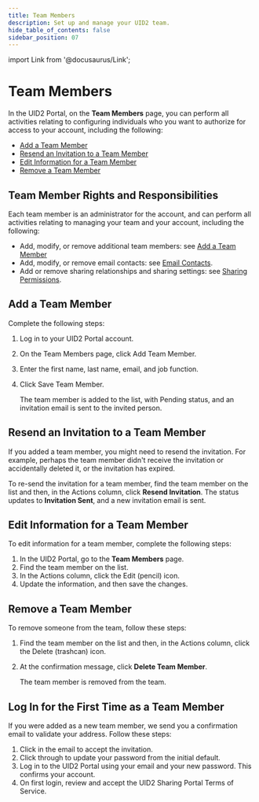 ```yaml
---
title: Team Members
description: Set up and manage your UID2 team.
hide_table_of_contents: false
sidebar_position: 07
---
```


import Link from '@docusaurus/Link';

# Team Members

<!-- It includes the following:

- [Team Member Rights and Responsibilities](#team-member-rights-and-responsibilities)
- [Add a Team Member](#add-a-team-member)
- [Resend an Invitation to a Team Member](#resend-an-invitation-to-a-team-member) 
- [Edit Information for a Team Member](#edit-information-for-a-team-member) 
- [Remove a Team Member](#remove-a-team-member)
- [Log In for the First Time as a Team Member](#log-in-for-the-first-time-as-a-team-member) DONE -->

In the UID2 Portal, on the **Team Members** page, you can perform all activities relating to configuring individuals who you want to authorize for access to your account, including the following:

- [Add a Team Member](#add-a-team-member)
- [Resend an Invitation to a Team Member](#resend-an-invitation-to-a-team-member) 
- [Edit Information for a Team Member](#edit-information-for-a-team-member) 
- [Remove a Team Member](#remove-a-team-member)

## Team Member Rights and Responsibilities

Each team member is an administrator for the account, and can perform all activities relating to managing your team and your account, including the following:

- Add, modify, or remove additional team members: see [Add a Team Member](#add-a-team-member)
- Add, modify, or remove email contacts: see [Email Contacts](email-contacts.md).
- Add or remove sharing relationships and sharing settings: see [Sharing Permissions](sharing-permissions.md).
## Add a Team Member

Complete the following steps:

1. Log in to your UID2 Portal account.
1. On the Team Members page, click Add Team Member.
1. Enter the first name, last name, email, and job function.
1. Click Save Team Member.

   The team member is added to the list, with Pending status, and an invitation email is sent to the invited person.

## Resend an Invitation to a Team Member

If you added a team member, you might need to resend the invitation. For example, perhaps the team member didn't receive the invitation or accidentally deleted it, or the invitation has expired.

To re-send the invitation for a team member, find the team member on the list and then, in the Actions column, click **Resend Invitation**. The status updates to **Invitation Sent**, and a new invitation email is sent.

## Edit Information for a Team Member

To edit information for a team member, complete the following steps:

1. In the UID2 Portal, go to the **Team Members** page.
1. Find the team member on the list.
1. In the Actions column, click the Edit (pencil) icon.
1. Update the information, and then save the changes.

## Remove a Team Member

To remove someone from the team, follow these steps:

1. Find the team member on the list and then, in the Actions column, click the Delete (trashcan) icon.
1. At the confirmation message, click **Delete Team Member**.

   The team member is removed from the team.

## Log In for the First Time as a Team Member

If you were added as a new team member, we send you a confirmation email to validate your address. Follow these steps:

1. Click in the email to accept the invitation.
1. Click through to update your password from the initial default.
1. Log in to the UID2 Portal using your email and your new password. This confirms your account.
1. On first login, review and accept the UID2 Sharing Portal Terms of Service.
